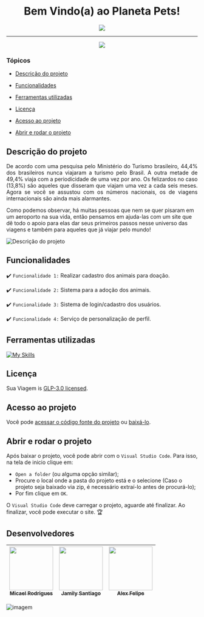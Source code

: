 <h1 align="center">
  Bem Vindo(a) ao Planeta Pets!
</h1>

<p align="center">
   <img src="https://blueoakschurch.org/wp-content/uploads/adoptapet.jpeg" />
</p>

<hr>

<p align="center">
   <img src="http://img.shields.io/static/v1?label=STATUS&message=EM%20DESENVOLVIMENTO&color=RED&style=for-the-badge" />
</p>

### Tópicos 

- [Descrição do projeto](#descrição-do-projeto)

- [Funcionalidades](#funcionalidades)

- [Ferramentas utilizadas](#ferramentas-utilizadas)

- [Licença](#licença)

- [Acesso ao projeto](#acesso-ao-projeto)

- [Abrir e rodar o projeto](#abrir-e-rodar-o-projeto)

<!--- [Desenvolvedores](#desenvolvedores)-->

## Descrição do projeto 

<p align="justify">
De acordo com uma pesquisa pelo Ministério do Turismo brasileiro, 44,4% dos brasileiros nunca viajaram a turismo pelo Brasil. A outra metade de 49,4% viaja com a periodicidade de uma vez por ano. Os felizardos no caso (13,8%) são aqueles que disseram que viajam uma vez a cada seis meses. Agora se você se assustou com os números nacionais, os de viagens internacionais são ainda mais alarmantes.
  
Como podemos observar, há muitas pessoas que nem se quer pisaram em um aeroporto na sua vida, então pensamos em ajuda-las com um site que dê todo o apoio para elas dar seus primeiros passos nesse universo das viagens e também para aqueles que já viajar pelo mundo! 

![Descrição do projeto](https://animalhaven.org/wp-content/uploads/2015/12/dog-and-cat-banner-2.png)
</p>

## Funcionalidades

:heavy_check_mark: `Funcionalidade 1:` Realizar cadastro dos animais para doação.

:heavy_check_mark: `Funcionalidade 2:` Sistema para a adoção dos animais.

:heavy_check_mark: `Funcionalidade 3:` Sistema de login/cadastro dos usuários.

:heavy_check_mark: `Funcionalidade 4:` Serviço de personalização de perfil.


###

## Ferramentas utilizadas

[![My Skills](https://skills.thijs.gg/icons?i=react,vscode)](https://skills.thijs.gg)

###

## Licença

Sua Viagem is [GLP-3.0 licensed](./LICENSE.md).

## Acesso ao projeto

Você pode [acessar o código fonte do projeto](https://github.com/idev-company/SuaViagemProject) ou [baixá-lo](https://github.com/idev-company/SuaViagemProject/archive/refs/heads/main.zip).


## Abrir e rodar o projeto

Após baixar o projeto, você pode abrir com o `Visual Studio Code`. Para isso, na tela de inicio clique em:

- `Open a folder` (ou alguma opção similar);
- Procure o local onde a pasta do projeto está e o selecione (Caso o projeto seja baixado via zip, é necessário extraí-lo antes de procurá-lo);
- Por fim clique em `OK`.

O `Visual Studio Code` deve carregar o projeto, aguarde até finalizar. Ao finalizar, você pode executar o site. 🏆 

## Desenvolvedores
| [<img src="https://avatars.githubusercontent.com/u/114267498?v=4" width=115><br><sub>Micael Rodrigues</sub>](https://github.com/micael-rodrigues) |  [<img src="https://avatars.githubusercontent.com/u/81538817?v=4" width=115><br><sub>Jamily Santiago</sub>](https://github.com/jamily09) |  [<img src="https://avatars.githubusercontent.com/u/8989346?v=4" width=115><br><sub>Alex Felipe</sub>](https://github.com/alexfelipe) |
| :---: | :---: | :---: |


![imagem](https://www.freewebheaders.com/wp-content/gallery/dogs/cocker-spaniel-puppy-kissing-little-red-kitten-web-header.jpg)
